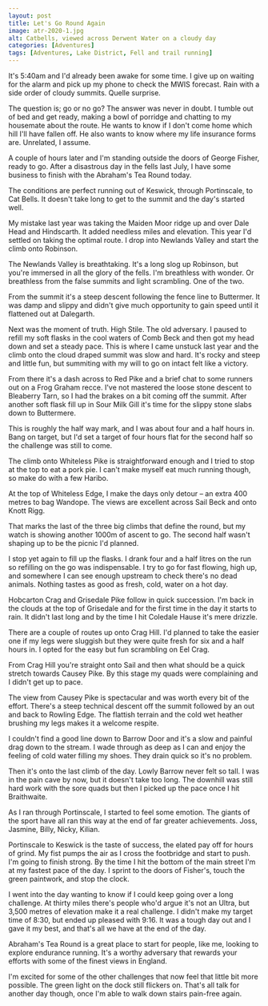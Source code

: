 ```yaml
---
layout: post
title: Let's Go Round Again
image: atr-2020-1.jpg
alt: Catbells, viewed across Derwent Water on a cloudy day
categories: [Adventures]
tags: [Adventures, Lake District, Fell and trail running]
---
```


It's 5:40am and I'd already been awake for some time. I give up on waiting for the alarm and pick up my phone to check the MWIS forecast. Rain with a side order of cloudy summits. Quelle surprise. 

The question is; go or no go? The answer was never in doubt. I tumble out of bed and get ready, making a bowl of porridge and chatting to my housemate about the route. He wants to know if I don't come home which hill I'll have fallen off. He also wants to know where my life insurance forms are. Unrelated, I assume.

A couple of hours later and I'm standing outside the doors of George Fisher, ready to go. After a disastrous day in the fells last July, I have some business to finish with the Abraham's Tea Round today.

The conditions are perfect running out of Keswick, through Portinscale, to Cat Bells. It doesn't take long to get to the summit and the day's started well.

My mistake last year was taking the Maiden Moor ridge up and over Dale Head and Hindscarth. It added needless miles and elevation. This year I'd settled on taking the optimal route. I drop into Newlands Valley and start the climb onto Robinson.

The Newlands Valley is breathtaking. It's a long slog up Robinson, but you're immersed in all the glory of the fells. I'm breathless with wonder. Or breathless from the false summits and light scrambling. One of the two.

From the summit it's a steep descent following the fence line to Buttermer. It was damp and slippy and didn't give much opportunity to gain speed until it flattened out at Dalegarth. 

Next was the moment of truth. High Stile. The old adversary. I paused to refill my soft flasks in the cool waters of Comb Beck and then got my head down and set a steady pace. This is where I came unstuck last year and the climb onto the cloud draped summit was slow and hard. It's rocky and steep and little fun, but summiting with my will to go on intact felt like a victory.

From there it's a dash across to Red Pike and a brief chat to some runners out on a Frog Graham recce. I've not mastered the loose stone descent to Bleaberry Tarn, so I had the brakes on a bit coming off the summit. After another soft flask fill up in Sour Milk Gill it's time for the slippy stone slabs down to Buttermere.

This is roughly the half way mark, and I was about four and a half hours in. Bang on target, but I'd set a target of four hours flat for the second half so the challenge was still to come.

The climb onto Whiteless Pike is straightforward enough and I tried to stop at the top to eat a pork pie. I can't make myself eat much running though, so make do with a few Haribo.

At the top of Whiteless Edge, I make the days only detour – an extra 400 metres to bag Wandope. The views are excellent across Sail Beck and onto Knott Rigg. 

That marks the last of the three big climbs that define the round, but my watch is showing another 1000m of ascent to go. The second half wasn't shaping up to be the picnic I'd planned. 

I stop yet again to fill up the flasks. I drank four and a half litres on the run so refilling on the go was indispensable. I try to go for fast flowing, high up, and somewhere I can see enough upstream to check there's no dead animals. Nothing tastes as good as fresh, cold, water on a hot day.

Hobcarton Crag and Grisedale Pike follow in quick succession. I'm back in the clouds at the top of Grisedale and for the first time in the day it starts to rain. It didn't last long and by the time I hit Coledale Hause it's mere drizzle. 

There are a couple of routes up onto Crag Hill. I'd planned to take the easier one if my legs were sluggish but they were quite fresh for six and a half hours in. I opted for the easy but fun scrambling on Eel Crag.

From Crag Hill you're straight onto Sail and then what should be a quick stretch towards Causey Pike. By this stage my quads were complaining and I didn't get up to pace. 

The view from Causey Pike is spectacular and was worth every bit of the effort. There's a steep technical descent off the summit followed by an out and back to Rowling Edge. The flattish terrain and the cold wet heather brushing my legs makes it a welcome respite. 

I couldn't find a good line down to Barrow Door and it's a slow and painful drag down to the stream. I wade through as deep as I can and enjoy the feeling of cold water filling my shoes. They drain quick so it's no problem.

Then it's onto the last climb of the day. Lowly Barrow never felt so tall. I was in the pain cave by now, but it doesn't take too long. The downhill was still hard work with the sore quads but then I picked up the pace once I hit Braithwaite.

As I ran through Portinscale, I started to feel some emotion. The giants of the sport have all ran this way at the end of far greater achievements. Joss, Jasmine, Billy, Nicky, Kilian. 

Portinscale to Keswick is the taste of success, the elated pay off for hours of grind. My fist pumps the air as I cross the footbridge and start to push. I'm going to finish strong. By the time I hit the bottom of the main street I'm at my fastest pace of the day. I sprint to the doors of Fisher's, touch the green paintwork, and stop the clock.

I went into the day wanting to know if I could keep going over a long challenge. At thirty miles there's people who'd argue it's not an Ultra, but 3,500 metres of elevation make it a real challenge. I didn't make my target time of 8:30, but ended up pleased with 9:16. It was a tough day out and I gave it my best, and that's all we have at the end of the day.

Abraham's Tea Round is a great place to start for people, like me, looking to explore endurance running. It's a worthy adversary that rewards your efforts with some of the finest views in England.

I'm excited for some of the other challenges that now feel that little bit more possible. The green light on the dock still flickers on. That's all talk for another day though, once I'm able to walk down stairs pain-free again.
